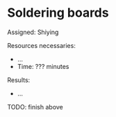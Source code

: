 # Soldering boards

Assigned: Shiying

<div class='requirements' markdown="1">

Resources necessaries:

- ...
- Time: ??? minutes

Results:

- ...

TODO: finish above

</div>
